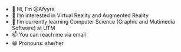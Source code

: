 - 👋 Hi, I’m @Afyyra
- 👀 I’m interested in Virtual Reality and Augmented Reality 
- 🌱 I’m currently learning Computer Science (Graphic and Mutimedia Software) at UTM
- 📫 You can reach me via email
- 😄 Pronouns: she/her

<!---
Afyyra/Afyyra is a ✨ special ✨ repository because its `README.md` (this file) appears on your GitHub profile.
You can click the Preview link to take a look at your changes.
--->
